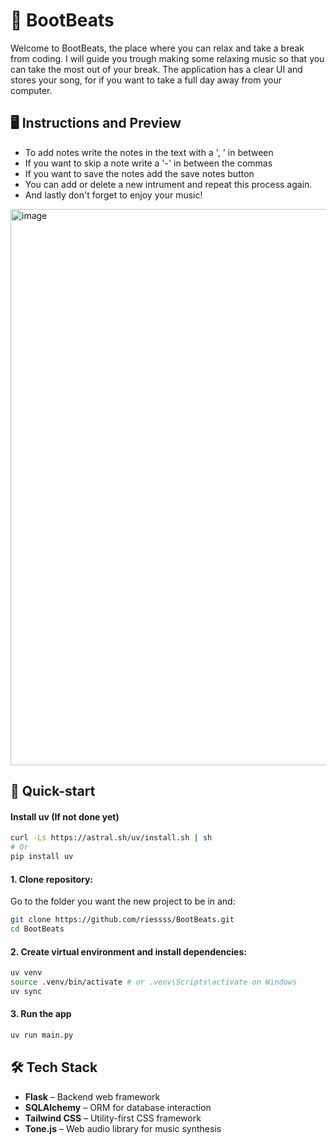 # 🎵 BootBeats
Welcome to BootBeats, the place where you can relax and take a break from coding. I will guide you trough making some relaxing music so that you can take the most out of your break. The application has a clear UI and stores your song, for if you want to take a full day away from your computer. 
## 🖥️ Instructions and Preview
- To add notes write the notes in the text with a ', ' in between
- If you want to skip a note write a '-' in between the commas
- If you want to save the notes add the save notes button
- You can add or delete a new intrument and repeat this process again.
- And lastly don't forget to enjoy your music!
<img width="1904" height="890" alt="image" src="https://github.com/user-attachments/assets/c12f7980-bd36-4f22-9d36-d163b4a210ee" />

## 🚀 Quick-start
#### Install uv (If not done yet)
```bash
curl -Ls https://astral.sh/uv/install.sh | sh
# Or
pip install uv
```
#### 1. Clone repository:
Go to the folder you want the new project to be in and:
```bash 
git clone https://github.com/riessss/BootBeats.git 
cd BootBeats
```
#### 2. Create virtual environment and install dependencies:
```bash
uv venv
source .venv/bin/activate # or .venv\Scripts\activate on Windows
uv sync
```
#### 3. Run the app
```bash
uv run main.py
```

## 🛠 Tech Stack
- **Flask** – Backend web framework  
- **SQLAlchemy** – ORM for database interaction  
- **Tailwind CSS** – Utility-first CSS framework  
- **Tone.js** – Web audio library for music synthesis
